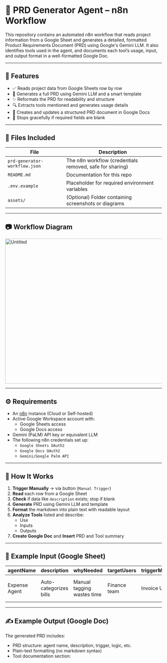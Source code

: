 # 🤖 PRD Generator Agent – n8n Workflow

This repository contains an automated n8n workflow that reads project information from a Google Sheet and generates a detailed, formatted Product Requirements Document (PRD) using Google's Gemini LLM. It also identifies tools used in the agent, and documents each tool’s usage, input, and output format in a well-formatted Google Doc.

---

## 🚀 Features

- ✅ Reads project data from Google Sheets row by row
- 🧠 Generates a full PRD using Gemini LLM and a smart template
- ✨ Reformats the PRD for readability and structure
- 🔍 Extracts tools mentioned and generates usage details
- 📄 Creates and updates a structured PRD document in Google Docs
- 🛑 Stops gracefully if required fields are blank

---

## 📁 Files Included

| File | Description |
|------|-------------|
| `prd-generator-workflow.json` | The n8n workflow (credentials removed, safe for sharing) |
| `README.md` | Documentation for this repo |
| `.env.example` | Placeholder for required environment variables |
| `assets/` | (Optional) Folder containing screenshots or diagrams |

---

## 📷 Workflow Diagram

<img width="919" height="465" alt="Untitled" src="https://github.com/user-attachments/assets/5accb2fa-96f9-400d-8ef7-225ffe858ae2" />

---

## ⚙️ Requirements

- An [n8n](https://n8n.io) instance (Cloud or Self-hosted)
- Active Google Workspace account with:
  - Google Sheets access
  - Google Docs access
- Gemini (PaLM) API key or equivalent LLM
- The following n8n credentials set up:
  - `Google Sheets OAuth2`
  - `Google Docs OAuth2`
  - `Gemini/Google Palm API`

---

## 🧠 How It Works

1. **Trigger Manually** → via button (`Manual Trigger`)
2. **Read** each row from a Google Sheet
3. **Check** if data like `description` exists; stop if blank
4. **Generate** PRD using Gemini LLM and template
5. **Format** the markdown into plain text with readable layout
6. **Analyze Tools** listed and describe:
   - Use
   - Inputs
   - Outputs
7. **Create Google Doc** and **Insert** PRD and Tool summary

---

## 📄 Example Input (Google Sheet)

| agentName      | description           | whyNeeded           | targetUsers | triggerMechanism | toolsInUse         |
|----------------|-----------------------|----------------------|-------------|------------------|---------------------|
| Expense Agent  | Auto-categorizes bills | Manual tagging wastes time | Finance team | Invoice Upload | OCR, Expense DB, Policy Engine |

---

## ✍️ Example Output (Google Doc)

The generated PRD includes:

- PRD structure: agent name, description, trigger, logic, etc.
- Plain-text formatting (no markdown syntax)
- Tool documentation section:

